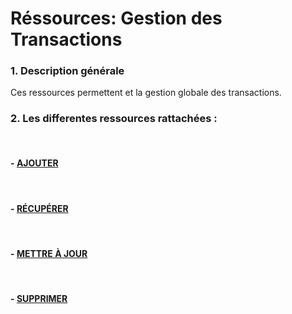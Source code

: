 # Réssources: Gestion des Transactions

### 1. Description générale

Ces ressources permettent et la gestion globale des transactions.

### 2. Les differentes ressources rattachées :

<br>

#### - [AJOUTER](/guide/services/transactions/transaction/store)

<br>

#### - [RÉCUPÉRER](/guide/services/transactions/transaction/list)

<br>

#### - [METTRE À JOUR](/guide/services/transactions/transaction/update)

<br>

#### - [SUPPRIMER](/guide/services/transactions/transaction/delete)
